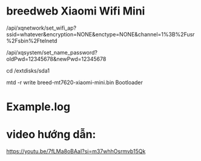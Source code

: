 # breedweb Xiaomi Wifi Mini
/api/xqnetwork/set_wifi_ap?ssid=whatever&encryption=NONE&enctype=NONE&channel=1%3B%2Fusr%2Fsbin%2Ftelnetd

/api/xqsystem/set_name_password?oldPwd=12345678&newPwd=12345678

cd /extdisks/sda1

mtd -r write breed-mt7620-xiaomi-mini.bin Bootloader

# Example.log
# video hướng dẫn:
https://youtu.be/7fLMa8oBAaI?si=m37whhOsrmvb15Qk
